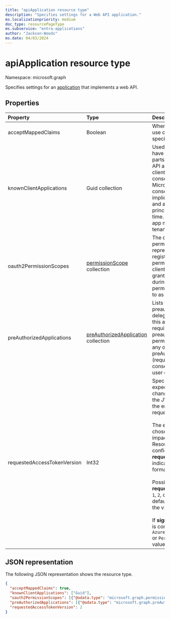```yaml
---
title: "apiApplication resource type"
description: "Specifies settings for a Web API application."
ms.localizationpriority: medium
doc_type: resourcePageType
ms.subservice: "entra-applications"
author: "Jackson-Woods"
ms.date: 04/03/2024
---
```


# apiApplication resource type

Namespace: microsoft.graph

Specifies settings for an [application](application.md) that implements a web API.

## Properties

| Property | Type | Description |
|:---------------|:--------|:----------|
|acceptMappedClaims| Boolean | When `true`, allows an application to use claims mapping without specifying a custom signing key. |
|knownClientApplications| Guid collection |Used for bundling consent if you have a solution that contains two parts: a client app and a custom web API app. If you set the appID of the client app to this value, the user only consents once to the client app. Microsoft Entra ID knows that consenting to the client means implicitly consenting to the web API and automatically provisions service principals for both APIs at the same time. Both the client and the web API app must be registered in the same tenant.|
|oauth2PermissionScopes| [permissionScope](permissionscope.md) collection | The definition of the delegated permissions exposed by the web API represented by this application registration. These delegated permissions may be requested by a client application, and may be granted by users or administrators during consent. Delegated permissions are sometimes referred to as OAuth 2.0 scopes. |
|preAuthorizedApplications| [preAuthorizedApplication](preauthorizedapplication.md) collection | Lists the client applications that are preauthorized with the specified delegated permissions to access this application's APIs. Users aren't required to consent to any preauthorized application (for the permissions specified). However, any other permissions not listed in preAuthorizedApplications (requested through incremental consent for example) will require user consent. |
|requestedAccessTokenVersion| Int32 | Specifies the access token version expected by this resource. This changes the version and format of the JWT produced independent of the endpoint or client used to request the access token. <br><br> The endpoint used, v1.0 or v2.0, is chosen by the client and only impacts the version of id_tokens. Resources need to explicitly configure **requestedAccessTokenVersion** to indicate the supported access token format. <br><br> Possible values for **requestedAccessTokenVersion** are `1`, `2`, or `null`. If the value is `null`, this defaults to `1`, which corresponds to the v1.0 endpoint. <br><br> If **signInAudience** on the application is configured as `AzureADandPersonalMicrosoftAccount` or `PersonalMicrosoftAccount`, the value for this property must be `2`. |

## JSON representation

The following JSON representation shows the resource type.

<!-- {
  "blockType": "resource",
  "optionalProperties": [

  ],
  "@odata.type": "microsoft.graph.apiApplication"
}-->

```json
{
  "acceptMappedClaims": true,
  "knownClientApplications": ["Guid"],
  "oauth2PermissionScopes": [{"@odata.type": "microsoft.graph.permissionScope"}],
  "preAuthorizedApplications": [{"@odata.type": "microsoft.graph.preAuthorizedApplication"}],
  "requestedAccessTokenVersion": 2
}
```


<!-- uuid: 8fcb5dbc-d5aa-4681-8e31-b001d5168d79
2015-10-25 14:57:30 UTC -->
<!--
{
  "type": "#page.annotation",
  "description": "api resource",
  "keywords": "",
  "section": "documentation",
  "tocPath": "",
  "suppressions": []
}
-->
